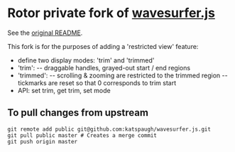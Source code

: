 # Rotor private fork of [wavesurfer.js](https://wavesurfer-js.org)

See the [original README](README.orig.md).

This fork is for the purposes of adding a 'restricted view' feature:

 - define two display modes: 'trim' and 'trimmed'
 - 'trim':
   -- draggable handles, grayed-out start / end regions
 - 'trimmed':
   -- scrolling & zooming are restricted to the trimmed region
   -- tickmarks are reset so that 0 corresponds to trim start
 - API: set trim, get trim, set mode

## To pull changes from upstream
```
git remote add public git@github.com:katspaugh/wavesurfer.js.git
git pull public master # Creates a merge commit
git push origin master
```
